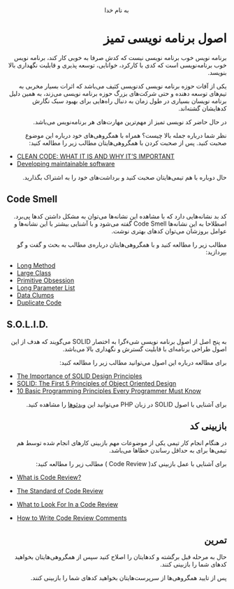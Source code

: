 <div dir="rtl" align="center">

به نام خدا

</div>

<div dir="rtl" align="right">

# اصول برنامه نویسی تمیز

برنامه نویس خوب برنامه نویسی نیست که کدش صرفا به خوبی کار کند، برنامه نویس خوب برنامه‌نویسی است که کدی با کارکرد، خوانایی، توسعه پذیری و قابلیت نگهداری بالا بنویسد.

یکی از آفات حوزه برنامه نویسی کدنویسی کثیف می‌باشد که اثرات بسیار مخربی به تیم‌های توسعه دهنده و حتی شرکت‌های بزرگ حوزه برنامه نویسی می‌زند، به همین دلیل برنامه نویسان بسیاری در طول زمان به دنبال راه‌هایی برای بهبود سبک نگارش کدهایشان گشته‌اند.

در حال حاضر کد نویسی تمیز از مهم‌ترین مهارت‌های هر برنامه‌نویس می‌باشد. 

نظر شما درباره جمله بالا چیست؟ همراه با همگروهی‌های خود درباره این موضوع صحبت کنید. پس از صحبت کردن با همگروهی‌هایتان مطالب زیر را مطالعه کنید:

<div dir="ltr" align="left">

* [CLEAN CODE: WHAT IT IS AND WHY IT’S IMPORTANT](https://poatek.com/2017/07/31/clean-code-what-it-is-and-why-its-important/)
* [Developing maintainable software](https://www.software.ac.uk/resources/guides/developing-maintainable-software)

</div>

حال دوباره با هم تیمی‌هایتان صحبت کنید و برداشت‌های خود را به اشتراک بگذارید.

<div dir="ltr" align="left">

## Code Smell

</div>

کد بد نشانه‌هایی دارد که با مشاهده این نشانه‌ها می‌توان به مشکل داشتن کدها پی‌برد. اصطلاحا به این نشانه‌ها Code Smell گفته می‌شود و با آشنایی بیشتر با این نشانه‌ها و عوامل بروزشان می‌توان کدهای بهتری نوشت.

مطالب زیر را مطالعه کنید و با همگروهی‌هایتان درباره‌ی مطالب به بحث و گفت و گو بپردازید:

<div dir="ltr" align="left">

* [Long Method](https://refactoring.guru/smells/long-method) 
* [Large Class](https://refactoring.guru/smells/large-class) 
* [Primitive Obsession](https://refactoring.guru/smells/primitive-obsession) 
* [Long Parameter List](https://refactoring.guru/smells/long-parameter-list) 
* [Data Clumps](https://refactoring.guru/smells/data-clumps) 
* [Duplicate Code](https://refactoring.guru/smells/duplicate-code) 

</div>

<div dir="ltr" align="left">

## S.O.L.I.D.

</div>

به پنج اصل از اصول برنامه نویسی شیءگرا به اختصار SOLID می‌گویند که هدف از این اصول طراحی برنامه‌ای با قابلیت گسترش و نگهداری بالا می‌باشد.

برای مطالعه درباره این اصول می‌توانید مطالب زیر را مطالعه کنید:

<div dir="ltr" align="left">

* [The Importance of SOLID Design Principles](https://www.bmc.com/blogs/solid-design-principles/#:~:text=The%20SOLID%20principles%20were%20developed%20to%20combat%20these%20problematic%20design,understand%2C%20maintain%2C%20and%20extend.)
* [SOLID: The First 5 Principles of Object Oriented Design](https://www.digitalocean.com/community/conceptual_articles/s-o-l-i-d-the-first-five-principles-of-object-oriented-design)
* [10 Basic Programming Principles Every Programmer Must Know](https://www.makeuseof.com/tag/basic-programming-principles/)

</div>

برای آشنایی با اصول SOLID در زبان PHP می‌توانید این [ویدئوها](https://drive.google.com/file/d/1FG5O3cS81wtBzQFZ3ivbdaRDGHaczy0H/view?usp=sharing)
 را مشاهده کنید.
## بازبینی کد

در هنگام انجام کار تیمی یکی از موضوعات مهم بازبینی کارهای انجام شده توسط هم تیمی‌ها برای به حداقل رساندن خطاها می‌باشد.

 برای آشنایی با عمل بازبینی کد( Code Review ) مطالب زیر را مطالعه کنید:

<div dir="ltr" align="left">

* [What is Code Review?](https://smartbear.com/learn/code-review/what-is-code-review/)

* [The Standard of Code Review](https://google.github.io/eng-practices/review/reviewer/standard.html)

* [What to Look For In a Code Review](https://google.github.io/eng-practices/review/reviewer/looking-for.html)

* [How to Write Code Review Comments](https://google.github.io/eng-practices/review/reviewer/comments.html)

</div>

## تمرین

حال به مرحله قبل برگشته و کدهایتان را اصلاح کنید سپس از همگروهی‌هایتان بخواهید کدهای شما را بازبینی کنند.

پس از تایید همگروهی‌ها از سرپرست‌هایتان بخواهید کدهای شما را بازبینی کنند.

</div>
